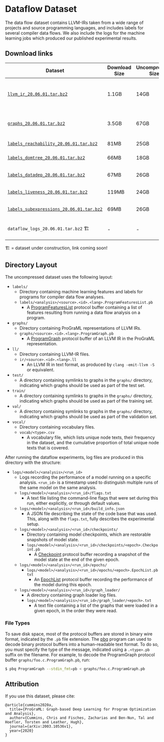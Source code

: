 # Dataflow Dataset

The data flow dataset contains LLVM-IRs taken from a wide range of
projects and source programming languages, and includes labels for
several compiler data flows. We also include the logs for the machine
learning jobs which produced our published experimental results.


## Download links

| Dataset  | Download Size | Uncompressed Size | Description |
| ------------- | ------------- | ------------- | ------------- |
| [`llvm_ir_20.06.01.tar.bz2`](https://www.dropbox.com/s/cw25t4cls6otel5/llvm_ir_20.06.01.tar.bz2?dl=1)  |  1.1GB  |  14GB  | 469,086 real-world LLVM-IR files taken from a variety of C, C++, Swift, Fortran, and OpenCL projects.  |
| [`graphs_20.06.01.tar.bz2`](https://www.dropbox.com/s/cw25t4cls6otel5/llvm_ir_20.06.01.tar.bz2?dl=1)  |  3.5GB  |  67GB  |  ProGraML graphs for the above LLVM-IRs, divided into 3:1:1 training, validation, and test splits. |
| [`labels_reachability_20.06.01.tar.bz2`](https://www.dropbox.com/s/ha0lp343an336fp/labels_reachability_20.06.01.tar.bz2?dl=1)  |  81MB  |  25GB  |  Reachability analysis labels for the graphs.  |
| [`labels_domtree_20.06.01.tar.bz2`](https://www.dropbox.com/s/cl4kuak4kds9yuc/labels_domtree_20.06.01.tar.bz2?dl=1)  |  66MB  |  18GB  |  Dominator analysis labels for the graphs.  |
| [`labels_datadep_20.06.01.tar.bz2`](https://www.dropbox.com/s/yxqzmp4vvzycxje/labels_datadep_20.06.01.tar.bz2?dl=1)  |  67MB  |  26GB  |  Data dependency analysis labels for the graphs.  |
| [`labels_liveness_20.06.01.tar.bz2`](https://www.dropbox.com/s/qvhekvovx6n1ino/labels_liveness_20.06.01.tar.bz2?dl=1)  |  119MB  |  24GB  |  Live-out variable analysis labels for the graphs.  |
| [`labels_subexpressions_20.06.01.tar.bz2`](https://www.dropbox.com/s/a8tkugnu6mq64kq/labels_subexpressions_20.06.01.tar.bz2?dl=1)  |  69MB  |  26GB  |  Common subexpression analysis labels for the graphs.  |
| `dataflow_logs_20.06.01.tar.bz2` 🏗  |  -  |  -  |  Experimental job logs for ProGraML/inst2vec/CDFG models.  |

🏗 = dataset under construction, link coming soon!


## Directory Layout

The uncompressed dataset uses the following layout:

* `labels/`
    * Directory containing machine learning features and labels for
      programs for compiler data flow analyses.
    * `labels/<analysis>/<source>.<id>.<lang>.ProgramFeaturesList.pb`
        * A
          [ProgramFeaturesList](/programl/proto/program_graph_features.proto)
          protocol buffer containing a list of features resulting from
          running a data flow analysis on a program.
* `graphs/`
    * Directory containing ProGraML representations of LLVM IRs.
    * `graphs/<source>.<id>.<lang>.ProgramGraph.pb`
        * A [ProgramGraph](/programl/proto/program_graph.proto)
          protocol buffer of an LLVM IR in the ProGraML
          representation.
* `ll/`
    * Directory containing LLVM-IR files.
    * `ir/<source>.<id>.<lang>.ll`
        * An LLVM IR in text format, as produced by `clang -emit-llvm
          -S` or equivalent.
* `test/`
    * A directory containing symlinks to graphs in the `graphs/`
      directory, indicating which graphs should be used as part of the
      test set.
* `train/`
    * A directory containing symlinks to graphs in the `graphs/`
      directory, indicating which graphs should be used as part of the
      training set.
* `val/`
    * A directory containing symlinks to graphs in the `graphs/`
      directory, indicating which graphs should be used as part of the
      validation set.
* `vocal/`
    * Directory containing vocabulary files.
    * `vocab/<type>.csv`
      * A vocabulary file, which lists unique node texts, their
        frequency in the dataset, and the cumulative proportion of
        total unique node texts that is covered.


After running the dataflow experiments, log files are produced in this
directory with the structure:

* `logs/<model>/<analysis>/<run_id>`
    * Logs recording the performance of a model running on a specific
      analysis. `<run_id>` is a timestamp used to distinguish multiple
      runs of the same model on the same analysis.
    * `logs/<model>/<analysis>/<run_id>/flags.txt`
        * A text file listing the command-line flags that were set
          during this run, either explicitly, or through default
          values.
    * `logs/<model>/<analysis>/<run_id>/build_info.json`
        * A JSON file describing the state of the code base that was
          used. This, along with the `flags.txt`, fully describes the
          experimental setup.
    * `logs/<model>/<analysis>/<run_id>/checkpoints/`
        * Directory containing model checkpoints, which are restorable
          snapshots of model state.
        * `logs/<model>/<analysis>/<run_id>/checkpoints/<epoch>.Checkpoint.pb`
            * A [Checkpoint](/programl/proto/checkpoint.proto)
              protocol buffer recording a snapshot of the model state
              at the end of the given epoch.
    * `logs/<model>/<analysis>/<run_id>/epochs/`
        * `logs/<model>/<analysis>/<run_id>/epochs/<epoch>.EpochList.pbtxt`
            * An [EpochList](/programl/proto/epoch.proto) protocol
              buffer recording the performance of the model during
              this epoch.
    * `logs/<model>/<analysis>/<run_id>/graph_loader/`
        * A directory containing graph loader log files.
        * `logs/<model>/<analysis>/<run_id>/graph_loader/<epoch>.txt`
            * A text file containing a list of the graphs that were
              loaded in a given epoch, in the order they were read.


### File Types

To save disk space, most of the protocol buffers are stored in binary
wire format, indicated by the `.pb` file extension. The
[pbq](cmd/pbq.txt) program can used to decode binary protocol buffers
into a human-readable text format. To do so, you must specify the type
of the message, indicated using a `.<type>.pb` suffix on the
filename. For example, to decode the ProgramGraph protocol buffer
`graphs/foo.c.ProgramGraph.pb`, run:

```sh
$ pbq ProgramGraph --stdin_fmt=pb < graphs/foo.c.ProgramGraph.pb
```


## Attribution

If you use this dataset, please cite:

```
@article{cummins2020a,
  title={ProGraML: Graph-based Deep Learning for Program Optimization and Analysis},
  author={Cummins, Chris and Fisches, Zacharias and Ben-Nun, Tal and Hoefler, Torsten and Leather, Hugh},
  journal={arXiv:2003.10536v1},
  year={2020}
}
```
